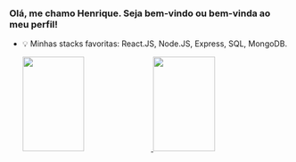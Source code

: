 ### Olá, me chamo Henrique. Seja bem-vindo ou bem-vinda ao meu perfil!

- 💡 Minhas stacks favoritas: React.JS, Node.JS, Express, SQL, MongoDB.

  <div>
  <a href="https://github.com/HenriqueCursino">
  <img height="170em" width="48%" src="https://github-readme-stats.vercel.app/api?username=HenriqueCursino&show_icons=true&theme=dark&include_all_commits=true&count_private=true"/>
  <img height="170em" width="48%" src="https://github-readme-stats.vercel.app/api/top-langs/?username=HenriqueCursino&layout=compact&langs_count=7&theme=dark"/>
</div>
